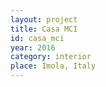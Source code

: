```yaml
---
layout: project
title: Casa MCI
id: casa_mci
year: 2016
category: interior
place: Imola, Italy
---
```

